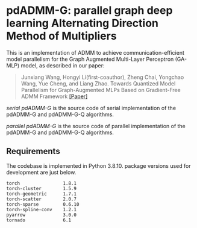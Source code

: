 # pdADMM-G: parallel graph deep learning Alternating Direction Method of Multipliers

This is an implementation of ADMM to achieve communication-efficient model parallelism for the Graph Augmented Multi-Layer Perceptron (GA-MLP) model, as described in our paper:

>Junxiang Wang, Hongyi Li(first-coauthor), Zheng Chai, Yongchao Wang, Yue Cheng, and Liang Zhao. Towards Quantized Model Parallelism for Graph-Augmented MLPs Based on Gradient-Free ADMM Framework
[[Paper]](https://www.researchgate.net/publication/351744585_Towards_Quantized_Model_Parallelism_for_Graph-Augmented_MLPs_Based_on_Gradient-Free_ADMM_framework)


*serial pdADMM-G*  is the source code of serial implementation of the pdADMM-G and pdADMM-G-Q algorithms.

*parallel pdADMM-G* is the source code of parallel implementation of the pdADMM-G and pdADMM-G-Q algorithms.

## Requirements
The codebase is implemented in Python 3.8.10. package versions used for development are just below.
```
torch                1.8.1
torch-cluster        1.5.9
torch-geometric      1.7.1
torch-scatter        2.0.7
torch-sparse         0.6.10
torch-spline-conv    1.2.1
pyarrow              3.0.0
tornado              6.1
```
